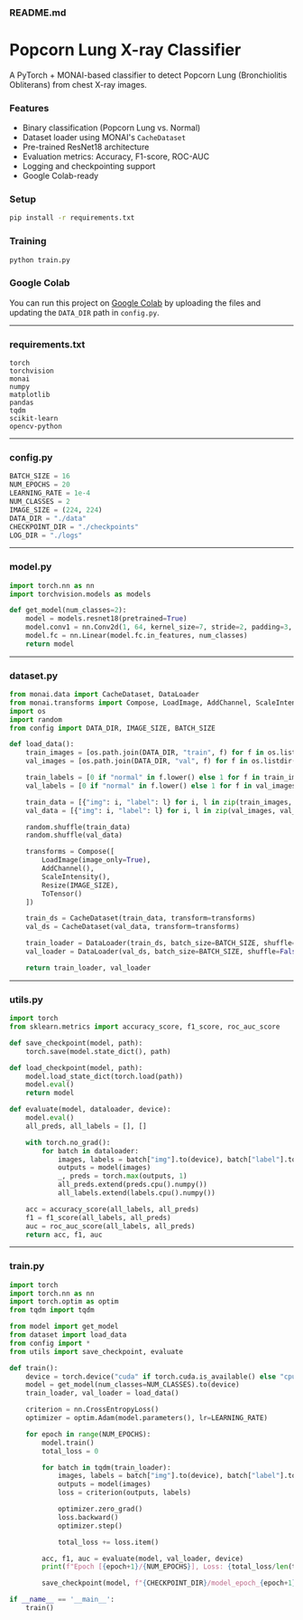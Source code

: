 ### README.md

# Popcorn Lung X-ray Classifier
A PyTorch + MONAI-based classifier to detect Popcorn Lung (Bronchiolitis Obliterans) from chest X-ray images.

### Features
- Binary classification (Popcorn Lung vs. Normal)
- Dataset loader using MONAI's `CacheDataset`
- Pre-trained ResNet18 architecture
- Evaluation metrics: Accuracy, F1-score, ROC-AUC
- Logging and checkpointing support
- Google Colab-ready

### Setup
```bash
pip install -r requirements.txt
```

### Training
```bash
python train.py
```

### Google Colab
You can run this project on [Google Colab](https://colab.research.google.com/) by uploading the files and updating the `DATA_DIR` path in `config.py`.

---

### requirements.txt

```
torch
torchvision
monai
numpy
matplotlib
pandas
tqdm
scikit-learn
opencv-python
```

---

### config.py

```python
BATCH_SIZE = 16
NUM_EPOCHS = 20
LEARNING_RATE = 1e-4
NUM_CLASSES = 2
IMAGE_SIZE = (224, 224)
DATA_DIR = "./data"
CHECKPOINT_DIR = "./checkpoints"
LOG_DIR = "./logs"
```

---

### model.py

```python
import torch.nn as nn
import torchvision.models as models

def get_model(num_classes=2):
    model = models.resnet18(pretrained=True)
    model.conv1 = nn.Conv2d(1, 64, kernel_size=7, stride=2, padding=3, bias=False)
    model.fc = nn.Linear(model.fc.in_features, num_classes)
    return model
```

---

### dataset.py

```python
from monai.data import CacheDataset, DataLoader
from monai.transforms import Compose, LoadImage, AddChannel, ScaleIntensity, Resize, ToTensor
import os
import random
from config import DATA_DIR, IMAGE_SIZE, BATCH_SIZE

def load_data():
    train_images = [os.path.join(DATA_DIR, "train", f) for f in os.listdir(os.path.join(DATA_DIR, "train"))]
    val_images = [os.path.join(DATA_DIR, "val", f) for f in os.listdir(os.path.join(DATA_DIR, "val"))]

    train_labels = [0 if "normal" in f.lower() else 1 for f in train_images]
    val_labels = [0 if "normal" in f.lower() else 1 for f in val_images]

    train_data = [{"img": i, "label": l} for i, l in zip(train_images, train_labels)]
    val_data = [{"img": i, "label": l} for i, l in zip(val_images, val_labels)]

    random.shuffle(train_data)
    random.shuffle(val_data)

    transforms = Compose([
        LoadImage(image_only=True),
        AddChannel(),
        ScaleIntensity(),
        Resize(IMAGE_SIZE),
        ToTensor()
    ])

    train_ds = CacheDataset(train_data, transform=transforms)
    val_ds = CacheDataset(val_data, transform=transforms)

    train_loader = DataLoader(train_ds, batch_size=BATCH_SIZE, shuffle=True)
    val_loader = DataLoader(val_ds, batch_size=BATCH_SIZE, shuffle=False)

    return train_loader, val_loader
```

---

### utils.py

```python
import torch
from sklearn.metrics import accuracy_score, f1_score, roc_auc_score

def save_checkpoint(model, path):
    torch.save(model.state_dict(), path)

def load_checkpoint(model, path):
    model.load_state_dict(torch.load(path))
    model.eval()
    return model

def evaluate(model, dataloader, device):
    model.eval()
    all_preds, all_labels = [], []

    with torch.no_grad():
        for batch in dataloader:
            images, labels = batch["img"].to(device), batch["label"].to(device)
            outputs = model(images)
            _, preds = torch.max(outputs, 1)
            all_preds.extend(preds.cpu().numpy())
            all_labels.extend(labels.cpu().numpy())

    acc = accuracy_score(all_labels, all_preds)
    f1 = f1_score(all_labels, all_preds)
    auc = roc_auc_score(all_labels, all_preds)
    return acc, f1, auc
```

---

### train.py

```python
import torch
import torch.nn as nn
import torch.optim as optim
from tqdm import tqdm

from model import get_model
from dataset import load_data
from config import *
from utils import save_checkpoint, evaluate

def train():
    device = torch.device("cuda" if torch.cuda.is_available() else "cpu")
    model = get_model(num_classes=NUM_CLASSES).to(device)
    train_loader, val_loader = load_data()

    criterion = nn.CrossEntropyLoss()
    optimizer = optim.Adam(model.parameters(), lr=LEARNING_RATE)

    for epoch in range(NUM_EPOCHS):
        model.train()
        total_loss = 0

        for batch in tqdm(train_loader):
            images, labels = batch["img"].to(device), batch["label"].to(device)
            outputs = model(images)
            loss = criterion(outputs, labels)

            optimizer.zero_grad()
            loss.backward()
            optimizer.step()

            total_loss += loss.item()

        acc, f1, auc = evaluate(model, val_loader, device)
        print(f"Epoch [{epoch+1}/{NUM_EPOCHS}], Loss: {total_loss/len(train_loader):.4f}, Acc: {acc:.4f}, F1: {f1:.4f}, AUC: {auc:.4f}")

        save_checkpoint(model, f"{CHECKPOINT_DIR}/model_epoch_{epoch+1}.pt")

if __name__ == '__main__':
    train()
```
